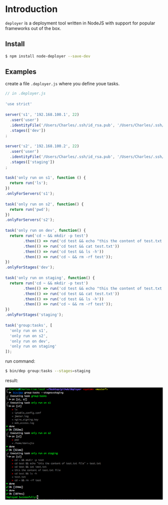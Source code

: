# Introduction

`deployer` is a deployment tool written in NodeJS with support for popular frameworks out of the box.

## Install 

```bash
$ npm install node-deployer --save-dev
```

## Examples

create a file `.deployer.js` where you define youe tasks. 

```js
// in .deployer.js

'use strict'

server('s1', '192.168.100.1', 22)
  .user('user')
  .identityFile('/Users/Charles/.ssh/id_rsa.pub', '/Users/Charles/.ssh/id_rsa', null)
  .stages(['dev'])
;

server('s2', '192.168.100.2', 22)
  .user('user')
  .identityFile('/Users/Charles/.ssh/id_rsa.pub', '/Users/Charles/.ssh/id_rsa', null)
  .stages(['staging'])
;

task('only run on s1', function () {
  return run('ls');
})
.onlyForServers('s1');

task('only run on s2', function() {
  return run('pwd');
})
.onlyForServers('s2');

task('only run on dev', function() {
  return run('cd ~ && mkdir -p test')
        .then(() => run('cd test && echo "this the content of test.txt file" > test.txt'))
        .then(() => run('cd test && cat test.txt'))
        .then(() => run('cd test && ls -h'))
        .then(() => run('cd ~ && rm -rf test'));
})
.onlyForStages('dev');

task('only run on staging', function() {
  return run('cd ~ && mkdir -p test')
        .then(() => run('cd test && echo "this the content of test.txt file" > test.txt'))
        .then(() => run('cd test && cat test.txt'))
        .then(() => run('cd test && ls -h'))
        .then(() => run('cd ~ && rm -rf test'));
})
.onlyForStages('staging');

task('group:tasks', [
  'only run on s1',
  'only run on s2',
  'only run on dev',
  'only run on staging'
]);
```

run command:

```bash
$ bin/dep group:tasks --stages=staging
```

result:

![result](./result.png)
